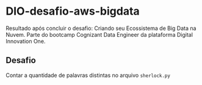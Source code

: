 # DIO-desafio-aws-bigdata

Resultado após concluir o desafio: Criando seu Ecossistema de Big Data na Nuvem. Parte do bootcamp Cognizant Data Engineer da plataforma Digital Innovation One.

## Desafio

Contar a quantidade de palavras distintas no arquivo ```sherlock.py```
